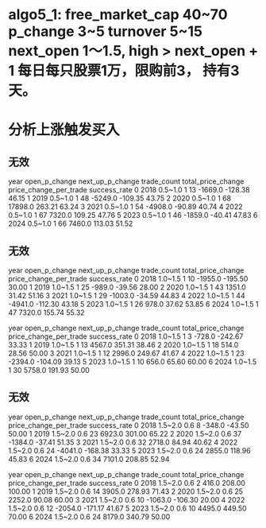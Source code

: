 # algo5_1: free_market_cap 40~70 p_change 3~5 turnover 5~15 next_open 1～1.5, high > next_open + 1 每日每只股票1万，限购前3， 持有3天。

# 分析上涨触发买入

## 无效
   year open_p_change  next_up_p_change  trade_count  total_price_change  price_change_per_trade  success_rate
0  2018       0.5~1.0                 1           13             -1669.0                 -128.38         46.15
1  2019       0.5~1.0                 1           48             -5249.0                 -109.35         43.75
2  2020       0.5~1.0                 1           68             17898.0                  263.21         63.24
3  2021       0.5~1.0                 1           54             -4908.0                  -90.89         40.74
4  2022       0.5~1.0                 1           67              7320.0                  109.25         47.76
5  2023       0.5~1.0                 1           46             -1859.0                  -40.41         47.83
6  2024       0.5~1.0                 1           66              7460.0                  113.03         51.52


## 无效
   year open_p_change  next_up_p_change  trade_count  total_price_change  price_change_per_trade  success_rate
0  2018       1.0~1.5                 1           10             -1955.0                 -195.50         30.00
1  2019       1.0~1.5                 1           25              -989.0                  -39.56         28.00
2  2020       1.0~1.5                 1           43              1351.0                   31.42         51.16
3  2021       1.0~1.5                 1           29             -1003.0                  -34.59         44.83
4  2022       1.0~1.5                 1           44             -4941.0                 -112.30         43.18
5  2023       1.0~1.5                 1           26               978.0                   37.62         53.85
6  2024       1.0~1.5                 1           47              7320.0                  155.74         55.32

<!-- filter stock_return - market_return <= 4 -->
   year open_p_change  next_up_p_change  trade_count  total_price_change  price_change_per_trade  success_rate
0  2018       1.0~1.5                 1            3              -728.0                 -242.67         33.33
1  2019       1.0~1.5                 1           13              4567.0                  351.31         38.46
2  2020       1.0~1.5                 1           18               514.0                   28.56         50.00
3  2021       1.0~1.5                 1           12              2996.0                  249.67         41.67
4  2022       1.0~1.5                 1           23             -2394.0                 -104.09         39.13
5  2023       1.0~1.5                 1           10               656.0                   65.60         60.00
6  2024       1.0~1.5                 1           30              5758.0                  191.93         50.00


## 无效
   year open_p_change  next_up_p_change  trade_count  total_price_change  price_change_per_trade  success_rate
0  2018       1.5~2.0               0.6            8              -348.0                  -43.50         50.00
1  2019       1.5~2.0               0.6           23              6923.0                  301.00         65.22
2  2020       1.5~2.0               0.6           37             -1384.0                  -37.41         51.35
3  2021       1.5~2.0               0.6           32              2718.0                   84.94         40.62
4  2022       1.5~2.0               0.6           24             -4041.0                 -168.38         33.33
5  2023       1.5~2.0               0.6           24              2855.0                  118.96         45.83
6  2024       1.5~2.0               0.6           34              7101.0                  208.85         52.94

<!-- filter stock_return - market_return <= 5 -->
   year open_p_change  next_up_p_change  trade_count  total_price_change  price_change_per_trade  success_rate
0  2018       1.5~2.0               0.6            2               416.0                  208.00        100.00
1  2019       1.5~2.0               0.6           14              3905.0                  278.93         71.43
2  2020       1.5~2.0               0.6           25              2252.0                   90.08         60.00
3  2021       1.5~2.0               0.6           10             -1063.0                 -106.30         20.00
4  2022       1.5~2.0               0.6           12             -2054.0                 -171.17         41.67
5  2023       1.5~2.0               0.6           10              4495.0                  449.50         70.00
6  2024       1.5~2.0               0.6           24              8179.0                  340.79         50.00